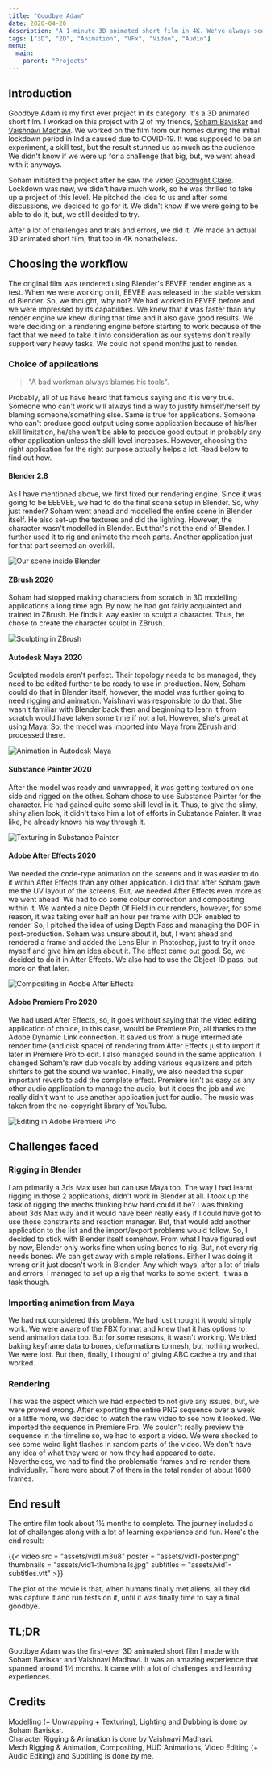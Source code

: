 ```yaml
---
title: "Goodbye Adam"
date: 2020-04-20
description: "A 1-minute 3D animated short film in 4K. We've always seen aliens overpowering humans, but, when the tables have turned, humans are not kind as well."
tags: ["3D", "2D", "Animation", "VFx", "Video", "Audio"]
menu:
  main:
    parent: "Projects"
---
```


## Introduction

Goodbye Adam is my first ever project in its category. It's a 3D animated short film. I worked on this project with 2 of my friends, [Soham Baviskar](ext:https://www.instagram.com/soham_baviskar/) and [Vaishnavi Madhavi](ext:https://www.instagram.com/23.9.2k/). We worked on the film from our homes during the initial lockdown period in India caused due to COVID-19. It was supposed to be an experiment, a skill test, but the result stunned us as much as the audience. We didn't know if we were up for a challenge that big, but, we went ahead with it anyways.

Soham initiated the project after he saw the video [Goodnight Claire](ext:https://www.youtube.com/watch?v=raaAf4M1BEo). Lockdown was new, we didn't have much work, so he was thrilled to take up a project of this level. He pitched the idea to us and after some discussions, we decided to go for it. We didn't know if we were going to be able to do it, but, we still decided to try.

After a lot of challenges and trials and errors, we did it. We made an actual 3D animated short film, that too in 4K nonetheless.

## Choosing the workflow

The original film was rendered using Blender's EEVEE render engine as a test. When we were working on it, EEVEE was released in the stable version of Blender. So, we thought, why not? We had worked in EEVEE before and we were impressed by its capabilities. We knew that it was faster than any render engine we knew during that time and it also gave good results. We were deciding on a rendering engine before starting to work because of the fact that we need to take it into consideration as our systems don't really support very heavy tasks. We could not spend months just to render.

### Choice of applications

>"A bad workman always blames his tools".

Probably, all of us have heard that famous saying and it is very true. Someone who can't work will always find a way to justify himself/herself by blaming someone/something else. Same is true for applications. Someone who can't produce good output using some application because of his/her skill limitation, he/she won't be able to produce good output in probably any other application unless the skill level increases. However, choosing the right application for the right purpose actually helps a lot. Read below to find out how.

#### Blender 2.8

As I have mentioned above, we first fixed our rendering engine. Since it was going to be EEEVEE, we had to do the final scene setup in Blender. So, why just render? Soham went ahead and modelled the entire scene in Blender itself. He also set-up the textures and did the lighting. However, the character wasn't modelled in Blender. But that's not the end of Blender. I further used it to rig and animate the mech parts. Another application just for that part seemed an overkill.

![Our scene inside Blender](assets/img1.png)

#### ZBrush 2020

Soham had stopped making characters from scratch in 3D modelling applications a long time ago. By now, he had got fairly acquainted and trained in ZBrush. He finds it way easier to sculpt a character. Thus, he chose to create the character sculpt in ZBrush.

![Sculpting in ZBrush](assets/img2.png)

#### Autodesk Maya 2020

Sculpted models aren't perfect. Their topology needs to be managed, they need to be edited further to be ready to use in production. Now, Soham could do that in Blender itself, however, the model was further going to need rigging and animation. Vaishnavi was responsible to do that. She wasn't familiar with Blender back then and beginning to learn it from scratch would have taken some time if not a lot. However, she's great at using Maya. So, the model was imported into Maya from ZBrush and processed there.

![Animation in Autodesk Maya](assets/img3.png)

#### Substance Painter 2020

After the model was ready and unwrapped, it was getting textured on one side and rigged on the other. Soham chose to use Substance Painter for the character. He had gained quite some skill level in it. Thus, to give the slimy, shiny alien look, it didn't take him a lot of efforts in Substance Painter. It was like, he already knows his way through it.

![Texturing in Substance Painter](assets/img4.png)

#### Adobe After Effects 2020

We needed the code-type animation on the screens and it was easier to do it within After Effects than any other application. I did that after Soham gave me the UV layout of the screens. But, we needed After Effects even more as we went ahead. We had to do some colour correction and compositing within it. We wanted a nice Depth Of Field in our renders, however, for some reason, it was taking over half an hour per frame with DOF enabled to render. So, I pitched the idea of using Depth Pass and managing the DOF in post-production. Soham was unsure about it, but, I went ahead and rendered a frame and added the Lens Blur in Photoshop, just to try it once myself and give him an idea about it. The effect came out good. So, we decided to do it in After Effects. We also had to use the Object-ID pass, but more on that later.

![Compositing in Adobe After Effects](assets/img5.png)

#### Adobe Premiere Pro 2020

We had used After Effects, so, it goes without saying that the video editing application of choice, in this case, would be Premiere Pro, all thanks to the Adobe Dynamic Link connection. It saved us from a huge intermediate render time (and disk space) of rendering from After Effects just to import it later in Premiere Pro to edit. I also managed sound in the same application. I changed Soham's raw dub vocals by adding various equalizers and pitch shifters to get the sound we wanted. Finally, we also needed the super important reverb to add the complete effect. Premiere isn't as easy as any other audio application to manage the audio, but it does the job and we really didn't want to use another application just for audio. The music was taken from the no-copyright library of YouTube.

![Editing in Adobe Premiere Pro](assets/img6.png)

## Challenges faced

### Rigging in Blender

I am primarily a 3ds Max user but can use Maya too. The way I had learnt rigging in those 2 applications, didn't work in Blender at all. I took up the task of rigging the mechs thinking how hard could it be? I was thinking about 3ds Max way and it would have been really easy if I could have got to use those constraints and reaction manager. But, that would add another application to the list and the import/export problems would follow. So, I decided to stick with Blender itself somehow. From what I have figured out by now, Blender only works fine when using bones to rig. But, not every rig needs bones. We can get away with simple relations. Either I was doing it wrong or it just doesn't work in Blender. Any which ways, after a lot of trials and errors, I managed to set up a rig that works to some extent. It was a task though.

### Importing animation from Maya

We had not considered this problem. We had just thought it would simply work. We were aware of the FBX format and knew that it has options to send animation data too. But for some reasons, it wasn't working. We tried baking keyframe data to bones, deformations to mesh, but nothing worked. We were lost. But then, finally, I thought of giving ABC cache a try and that worked.

### Rendering

This was the aspect which we had expected to not give any issues, but, we were proved wrong. After exporting the entire PNG sequence over a week or a little more, we decided to watch the raw video to see how it looked. We imported the sequence in Premiere Pro. We couldn't really preview the sequence in the timeline so, we had to export a video. We were shocked to see some weird light flashes in random parts of the video. We don't have any idea of what they were or how they had appeared to date. Nevertheless, we had to find the problematic frames and re-render them individually. There were about 7 of them in the total render of about 1600 frames.

## End result

The entire film took about 1&frac12; months to complete. The journey included a lot of challenges along with a lot of learning experience and fun. Here's the end result:

{{< video src = "assets/vid1.m3u8" poster = "assets/vid1-poster.png" thumbnails = "assets/vid1-thumbnails.jpg" subtitles = "assets/vid1-subtitles.vtt" >}}

The plot of the movie is that, when humans finally met aliens, all they did was capture it and run tests on it, until it was finally time to say a final goodbye.

## TL;DR

Goodbye Adam was the first-ever 3D animated short film I made with Soham Baviskar and Vaishnavi Madhavi. It was an amazing experience that spanned around 1&frac12; months. It came with a lot of challenges and learning experiences.

## Credits

Modelling (+ Unwrapping + Texturing), Lighting and Dubbing is done by Soham Baviskar.\
Character Rigging & Animation is done by Vaishnavi Madhavi.\
Mech Rigging & Animation, Compositing, HUD Animations, Video Editing (+ Audio Editing) and Subtitling is done by me.